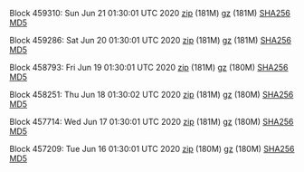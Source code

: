 Block 459310: Sun Jun 21 01:30:01 UTC 2020 [zip](https://files.01coin.io/mainnet/2020-06-21/bootstrap.dat.zip) (181M) [gz](https://files.01coin.io/mainnet/2020-06-21/bootstrap.dat.tar.gz) (181M) [SHA256](https://files.01coin.io/mainnet/2020-06-21/sha256.txt) [MD5](https://files.01coin.io/mainnet/2020-06-21/md5.txt)

Block 459286: Sat Jun 20 01:30:01 UTC 2020 [zip](https://files.01coin.io/mainnet/2020-06-20/bootstrap.dat.zip) (181M) [gz](https://files.01coin.io/mainnet/2020-06-20/bootstrap.dat.tar.gz) (181M) [SHA256](https://files.01coin.io/mainnet/2020-06-20/sha256.txt) [MD5](https://files.01coin.io/mainnet/2020-06-20/md5.txt)

Block 458793: Fri Jun 19 01:30:01 UTC 2020 [zip](https://files.01coin.io/mainnet/2020-06-19/bootstrap.dat.zip) (181M) [gz](https://files.01coin.io/mainnet/2020-06-19/bootstrap.dat.tar.gz) (180M) [SHA256](https://files.01coin.io/mainnet/2020-06-19/sha256.txt) [MD5](https://files.01coin.io/mainnet/2020-06-19/md5.txt)

Block 458251: Thu Jun 18 01:30:02 UTC 2020 [zip](https://files.01coin.io/mainnet/2020-06-18/bootstrap.dat.zip) (181M) [gz](https://files.01coin.io/mainnet/2020-06-18/bootstrap.dat.tar.gz) (180M) [SHA256](https://files.01coin.io/mainnet/2020-06-18/sha256.txt) [MD5](https://files.01coin.io/mainnet/2020-06-18/md5.txt)

Block 457714: Wed Jun 17 01:30:01 UTC 2020 [zip](https://files.01coin.io/mainnet/2020-06-17/bootstrap.dat.zip) (181M) [gz](https://files.01coin.io/mainnet/2020-06-17/bootstrap.dat.tar.gz) (180M) [SHA256](https://files.01coin.io/mainnet/2020-06-17/sha256.txt) [MD5](https://files.01coin.io/mainnet/2020-06-17/md5.txt)

Block 457209: Tue Jun 16 01:30:01 UTC 2020 [zip](https://files.01coin.io/mainnet/2020-06-16/bootstrap.dat.zip) (180M) [gz](https://files.01coin.io/mainnet/2020-06-16/bootstrap.dat.tar.gz) (180M) [SHA256](https://files.01coin.io/mainnet/2020-06-16/sha256.txt) [MD5](https://files.01coin.io/mainnet/2020-06-16/md5.txt)
